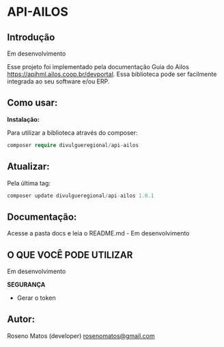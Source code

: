 # API-AILOS

## Introdução

Em desenvolvimento

Esse projeto foi implementado pela documentação Guia do Ailos https://apihml.ailos.coop.br/devportal. Essa biblioteca pode ser facilmente integrada ao seu software e/ou ERP.

## Como usar:

<b>Instalação: </b>

Para utilizar a biblioteca através do composer:

```php
composer require divulgueregional/api-ailos
```

## Atualizar:

Pela última tag: </b>

```php
composer update divulgueregional/api-ailos 1.0.1
```

## Documentação:

Acesse a pasta docs e leia o README.md - Em desenvolvimento

## O QUE VOCÊ PODE UTILIZAR

Em desenvolvimento

<b>SEGURANÇA</b><br>

- Gerar o token

<!-- <b>BOLETO</b><br> -->

<!-- - registrar um boleto
- consulta dados de um boleto -->

## Autor:

Roseno Matos (developer) rosenomatos@gmail.com<br>

<!-- ## Licença:
A API-AILOS é licenciado sob a Licença MIT (MIT). Você pode usar, copiar, modificar, integrar, publicar, distribuir e/ou vender cópias dos produtos finais, mas deve sempre declarar que Roseno Matos (rosenomatos@gmail.com) é o autor original destes códigos e atribuir um link para https://github.com/divulgueregional/api-ailos -->

<!-- ## Comunidade:
## Facilitou sua vida?
Se o projeto o ajudou em uma tarefa excencial a sua aplicação de uma forma simples e se gostaria de contribuir com uma pequena doação ao autor, faça pelo PIX abaixo<br><hr>

Chave Pix E-MAIL: roseno@divulgueregional.com.br -->
